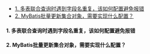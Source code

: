 - [1. 多表联合查询时遇到字段名重复，该如何配置避免报错](#1-多表联合查询时遇到字段名重复该如何配置避免报错)
- [2. MyBatis批量更新集合对象，需要实现什么配置？](#2-mybatis批量更新集合对象需要实现什么配置)





#### 1. 多表联合查询时遇到字段名重复，该如何配置避免报错

#### 2. MyBatis批量更新集合对象，需要实现什么配置？

